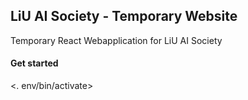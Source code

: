 ## LiU AI Society - Temporary Website

Temporary React Webapplication for LiU AI Society


#### Get started

<pip install nodeenv>

<virtualenv env>

<. env/bin/activate>

<npm install>

<npm start>


